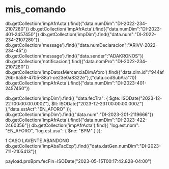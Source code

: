 # mis_comando

db.getCollection('impAfrActa').find({"data.numDim":"DI-2022-234-2107280"})
db.getCollection('impAfrActa').find({"data.numDim":"DI-2023-401-2457450"})
db.getCollection('impDim').find({"data.num":"DI-2022-234-2107280"})
db.getCollection('message').find({"data.numDeclaracion":"ARIVV-2022-234-45"})
db.getCollection('message').find({"data.sender":"ADAKRONOS"})
db.getCollection('notificacion').find({"data.nomPro":"DI-2022-234-2107280"})
db.getCollection('impDatosMercanciaDimAforo').find({"data.dim.id":"944af26b-6a58-4705-88a1-ce23e0a8322e"},{"data.codSubAra":1})
db.getCollection('impAfrActa').find({"data.numDim":"DI-2023-401-2457450"})

db.getCollection('impDim').find({
  "data.fecTra": {
    $gte: ISODate("2023-12-22T00:00:00.000Z"),
    $lt: ISODate("2023-12-23T00:00:00.000Z")
  },"data.estAct":"EN_AFORO"
});
db.getCollection('impDim').find({"data.num":"DI-2023-201-2119666"})
db.getCollection('impAfrActa').find({"data.numDim":"DI-2023-422-2460356"})
db.getCollection('impAfrActa').find({
  "log.est.nom": "EN_AFORO",
  "log.est.usu": { $ne: "BPM" }
});

1 CASO LAVENTE ABANDONO
db.getCollection('impAbaTacExp').find({"data.datGen.numDim":"DI-2023-711-2105413"})

payload.proBpm.fecFin=ISODate("2023-05-15T00:17:42.828-04:00")
